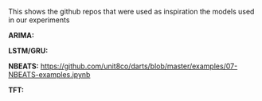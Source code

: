 This shows the github repos that were used as inspiration the models used in our experiments

**ARIMA:**

**LSTM/GRU:**

**NBEATS:** https://github.com/unit8co/darts/blob/master/examples/07-NBEATS-examples.ipynb

**TFT:**
